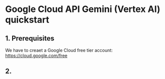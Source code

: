 # Google Cloud API Gemini (Vertex AI) quickstart

## 1. Prerequisites

We have to creaet a Google Cloud free tier account: https://cloud.google.com/free

## 2. 
